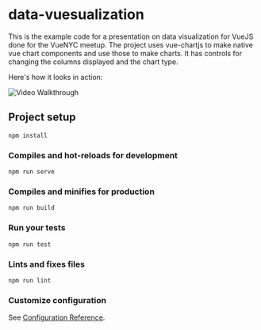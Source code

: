 # data-vuesualization
This is the example code for a presentation on data visualization for VueJS done for the VueNYC meetup. The project uses vue-chartjs to make native vue chart components and use those to make charts. It has controls for changing the columns displayed and the chart type. 

Here's how it looks in action:

<img src='https://i.imgur.com/6UHjYvA.gif' title='Video Walkthrough' width='' alt='Video Walkthrough' />


## Project setup
```
npm install
```

### Compiles and hot-reloads for development
```
npm run serve
```

### Compiles and minifies for production
```
npm run build
```

### Run your tests
```
npm run test
```

### Lints and fixes files
```
npm run lint
```

### Customize configuration
See [Configuration Reference](https://cli.vuejs.org/config/).
